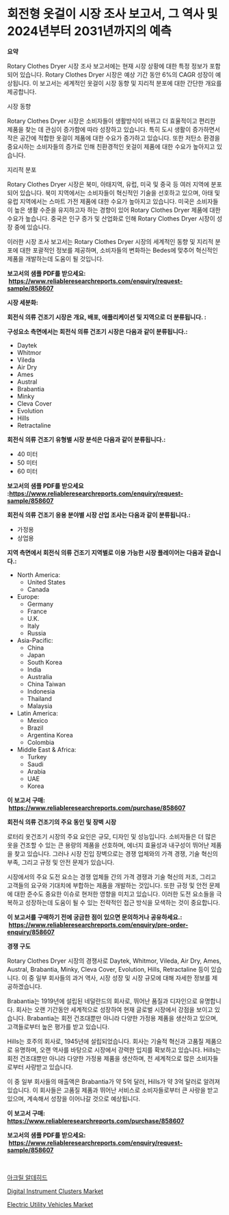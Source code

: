 <p><h1>회전형 옷걸이 시장 조사 보고서, 그 역사 및 2024년부터 2031년까지의 예측</h1></p><p><strong>요약</strong></p>
<p><p>Rotary Clothes Dryer 시장 조사 보고서에는 현재 시장 상황에 대한 특정 정보가 포함되어 있습니다. Rotary Clothes Dryer 시장은 예상 기간 동안 6%의 CAGR 성장이 예상됩니다. 이 보고서는 세계적인 옷걸이 시장 동향 및 지리적 분포에 대한 간단한 개요를 제공합니다.</p><p>시장 동향</p><p>Rotary Clothes Dryer 시장은 소비자들이 생활방식이 바뀌고 더 효율적이고 편리한 제품을 찾는 데 관심이 증가함에 따라 성장하고 있습니다. 특히 도시 생활이 증가하면서 작은 공간에 적합한 옷걸이 제품에 대한 수요가 증가하고 있습니다. 또한 저탄소 환경을 중요시하는 소비자들의 증가로 인해 친환경적인 옷걸이 제품에 대한 수요가 높아지고 있습니다.</p><p>지리적 분포</p><p>Rotary Clothes Dryer 시장은 북미, 아태지역, 유럽, 미국 및 중국 등 여러 지역에 분포되어 있습니다. 북미 지역에서는 소비자들이 혁신적인 기술을 선호하고 있으며, 아태 및 유럽 지역에서는 스마트 가전 제품에 대한 수요가 높아지고 있습니다. 미국은 소비자들이 높은 생활 수준을 유지하고자 하는 경향이 있어 Rotary Clothes Dryer 제품에 대한 수요가 높습니다. 중국은 인구 증가 및 산업화로 인해 Rotary Clothes Dryer 시장이 성장 중에 있습니다.</p><p>이러한 시장 조사 보고서는 Rotary Clothes Dryer 시장의 세계적인 동향 및 지리적 분포에 대한 포괄적인 정보를 제공하며, 소비자들의 변화하는 Bedes에 맞추어 혁신적인 제품을 개발하는데 도움이 될 것입니다.</p></p>
<p><strong>보고서의 샘플 PDF를 받으세요: &nbsp;<a href="https://www.reliableresearchreports.com/enquiry/request-sample/858607">https://www.reliableresearchreports.com/enquiry/request-sample/858607</a></strong></p>
<p><strong>시장 세분화:</strong></p>
<p><strong> 회전식 의류 건조기 시장은 개요, 배포, 애플리케이션 및 지역으로 더 분류됩니다. :</strong></p>
<p><strong>구성요소 측면에서는 회전식 의류 건조기 시장은 다음과 같이 분류됩니다.:</strong></p>
<p><ul><li>Daytek</li><li>Whitmor</li><li>Vileda</li><li>Air Dry</li><li>Ames</li><li>Austral</li><li>Brabantia</li><li>Minky</li><li>Cleva Cover</li><li>Evolution</li><li>Hills</li><li>Retractaline</li></ul></p>
<p><strong> 회전식 의류 건조기 유형별 시장 분석은 다음과 같이 분류됩니다.:</strong></p>
<p><ul><li>40 미터</li><li>50 미터</li><li>60 미터</li></ul></p>
<p><strong>보고서의 샘플 PDF를 받으세요 :<a href="https://www.reliableresearchreports.com/enquiry/request-sample/858607">https://www.reliableresearchreports.com/enquiry/request-sample/858607</a></strong></p>
<p><strong> 회전식 의류 건조기 응용 분야별 시장 산업 조사는 다음과 같이 분류됩니다.:</strong></p>
<p><ul><li>가정용</li><li>상업용</li></ul></p>
<p><strong>지역 측면에서 회전식 의류 건조기 지역별로 이용 가능한 시장 플레이어는 다음과 같습니다.:</strong></p>
<p><ul>
    <li>
        North America:
        <ul>
            <li>United States</li>
            <li>Canada</li>
        </ul>
    </li>
    <li>
        Europe:
        <ul>
            <li>Germany</li>
            <li>France</li>
            <li>U.K.</li>
            <li>Italy</li>
            <li>Russia</li>
        </ul>
    </li>
    <li>
        Asia-Pacific:
        <ul>
            <li>China</li>
            <li>Japan</li>
            <li>South Korea</li>
            <li>India</li>
            <li>Australia</li>
            <li>China Taiwan</li>
            <li>Indonesia</li>
            <li>Thailand</li>
            <li>Malaysia</li>
        </ul>
    </li>
    <li>
        Latin America:
        <ul>
            <li>Mexico</li>
            <li>Brazil</li>
            <li>Argentina Korea</li>
            <li>Colombia</li>
        </ul>
    </li>
    <li>
        Middle East & Africa:
        <ul>
            <li>Turkey</li>
            <li>Saudi</li>
            <li>Arabia</li>
            <li>UAE</li>
            <li>Korea</li>
        </ul>
    </li>
    </ul></p>
<p><strong>이 보고서 구매: &nbsp;<a href="https://www.reliableresearchreports.com/purchase/858607">https://www.reliableresearchreports.com/purchase/858607</a></strong></p>
<p><strong>회전식 의류 건조기의 주요 동인 및 장벽 시장</strong></p>
<p><p>로터리 옷건조기 시장의 주요 요인은 규모, 디자인 및 성능입니다. 소비자들은 더 많은 옷을 건조할 수 있는 큰 용량의 제품을 선호하며, 에너지 효율성과 내구성이 뛰어난 제품을 찾고 있습니다. 그러나 시장 진입 장벽으로는 경쟁 업체와의 가격 경쟁, 기술 혁신의 부족, 그리고 규정 및 안전 문제가 있습니다.</p><p>시장에서의 주요 도전 요소는 경쟁 업체들 간의 가격 경쟁과 기술 혁신의 저조, 그리고 고객들의 요구와 기대치에 부합하는 제품을 개발하는 것입니다. 또한 규정 및 안전 문제에 대한 준수도 중요한 이슈로 현저한 영향을 미치고 있습니다. 이러한 도전 요소들을 극복하고 성장하는데 도움이 될 수 있는 전략적인 접근 방식을 모색하는 것이 중요합니다.</p></p>
<p><strong>이 보고서를 구매하기 전에 궁금한 점이 있으면 문의하거나 공유하세요.: &nbsp;<a href="https://www.reliableresearchreports.com/enquiry/pre-order-enquiry/858607">https://www.reliableresearchreports.com/enquiry/pre-order-enquiry/858607</a></strong></p>
<p><strong>경쟁 구도</strong></p>
<p><p>Rotary Clothes Dryer 시장의 경쟁사로 Daytek, Whitmor, Vileda, Air Dry, Ames, Austral, Brabantia, Minky, Cleva Cover, Evolution, Hills, Retractaline 등이 있습니다. 이 중 일부 회사들의 과거 역사, 시장 성장 및 시장 규모에 대해 자세한 정보를 제공하겠습니다.</p><p>Brabantia는 1919년에 설립된 네덜란드의 회사로, 뛰어난 품질과 디자인으로 유명합니다. 회사는 오랜 기간동안 세계적으로 성장하여 현재 글로벌 시장에서 강점을 보이고 있습니다. Brabantia는 회전 건조대뿐만 아니라 다양한 가정용 제품을 생산하고 있으며, 고객들로부터 높은 평가를 받고 있습니다.</p><p>Hills는 호주의 회사로, 1945년에 설립되었습니다. 회사는 기술적 혁신과 고품질 제품으로 유명하며, 오랜 역사를 바탕으로 시장에서 강력한 입지를 확보하고 있습니다. Hills는 회전 건조대뿐만 아니라 다양한 가정용 제품을 생산하며, 전 세계적으로 많은 소비자들로부터 사랑받고 있습니다.</p><p>이 중 일부 회사들의 매출액은 Brabantia가 약 5억 달러, Hills가 약 3억 달러로 알려져 있습니다. 이 회사들은 고품질 제품과 뛰어난 서비스로 소비자들로부터 큰 사랑을 받고 있으며, 계속해서 성장을 이어나갈 것으로 예상됩니다.</p></p>
<p><strong>이 보고서 구매: &nbsp; <a href="https://www.reliableresearchreports.com/purchase/858607">https://www.reliableresearchreports.com/purchase/858607</a></strong></p>
<p><strong>보고서의 샘플 PDF를 받으세요: &nbsp;<a href="https://www.reliableresearchreports.com/enquiry/request-sample/858607">https://www.reliableresearchreports.com/enquiry/request-sample/858607</a></strong><strong></strong></p>
<p>&nbsp;</p>
<p><p><a href="https://github.com/CliftonFisher9067/Market-Research-Report-List-1/blob/main/68887354905.md">아크릴 알데히드</a></p><p><a href="https://chivalrous-flock-a86.notion.site/Digital-Instrument-Clusters-Market-Research-Report-Provides-Critical-Insights-that-can-help-Shape-Bu-578d88915214457abbae217284720fb0">Digital Instrument Clusters Market</a></p><p><a href="https://cedar-agate-3da.notion.site/Electric-Utility-Vehicles-Market-Challenges-Opportunities-and-Growth-Drivers-and-Major-Market-Pla-20b1719124e642eea481eca8c2314561">Electric Utility Vehicles Market</a></p></p>
